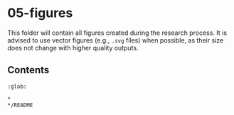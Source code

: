 # 05-figures

This folder will contain all figures created during the research process.
It is advised to use vector figures (e.g.,  `.svg` files) when possible, as their size does not change with higher quality outputs.

## Contents

```{toctree}
:glob:

*
*/README
```
